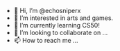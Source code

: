 - 👋 Hi, I’m @echosniperx
- 👀 I’m interested in arts and games.
- 🌱 I’m currently learning CS50!
- 💞️ I’m looking to collaborate on ...
- 📫 How to reach me ...

<!---
echosniperx/echosniperx is a ✨ special ✨ repository because its `README.md` (this file) appears on your GitHub profile.
You can click the Preview link to take a look at your changes.
--->
